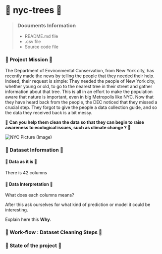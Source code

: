 # :deciduous_tree: nyc-trees :deciduous_tree:

> ### Documents Information ###
> * README.md file
> * .csv file
> * Source code file


### :blossom: Project Mission :blossom:

The Department of Environmental Conservation, from New York city, has recently made the news by telling the people that they needed their help. Indeed, their request is simple: They needed the people of New York city, whether young or old, to go to the nearest tree in their street and gather information about that tree. This is all in an effort to make the population aware that nature is important, even in big Metropolis like NYC. Now that they have heard back from the people, the DEC noticed that they missed a crucial step. They forgot to give the people a data collection guide, and so the data they received back is a bit messy.

:seedling: **Can you help them clean the data so that they can begin to raise awareness to ecological issues, such as climate change ?** :seedling:

![NYC Picture (Image)](https://www.hudsonallergy.com/wp-content/uploads/2016/04/nyc-street-trees.jpg)


### :blossom: Dataset Information :blossom:

#### :leaves: Data as it is :leaves:

There is 42 columns

#### :leaves: Data Interpretation :leaves:

What does each columns means?

After this ask ourselves for what kind of prediction or model it could be interesting.

Explain here this **Why**.


### :blossom: Work-flow : Dataset Cleaning Steps  :blossom:


### :blossom: State of the project :blossom:
